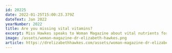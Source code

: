 ```yaml
---
id: 20225
date: 2022-01-25T15:00:23.379Z
dateText: Jan 2022
yearNumber: 2022
title: Are you missing vital vitamins?
excerpt: Miss Hawkes speaks to Woman Magazine about vital nutrients for good eyesight.
image: /assets/woman-magazine-dr-elizabeth-hawkes.png
article: https://drelizabethhawkes.com/assets/woman-magazine-dr-elizabeth-hawkes.png
---
```

